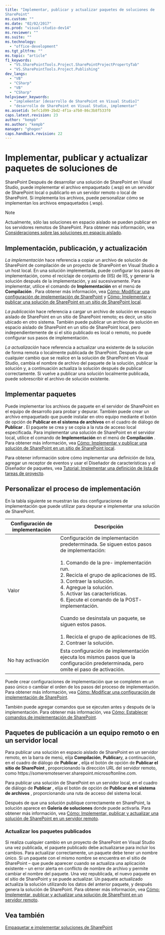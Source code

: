```yaml
---
title: "Implementar, publicar y actualizar paquetes de soluciones de
SharePoint"
ms.custom: ""
ms.date: "02/02/2017"
ms.prod: "visual-studio-dev14"
ms.reviewer: ""
ms.suite: ""
ms.technology: 
  - "office-development"
ms.tgt_pltfrm: ""
ms.topic: "article"
f1_keywords: 
  - "VS.SharePointTools.Project.SharePointProjectPropertyTab"
  - "VS.SharePointTools.Project.Publishing"
dev_langs: 
  - "VB"
  - "CSharp"
  - "VB"
  - "CSharp"
helpviewer_keywords: 
  - "implementar [desarrollo de SharePoint en Visual Studio]"
  - "desarrollo de SharePoint en Visual Studio, implementar"
ms.assetid: 5efc1d99-2bd2-4f1a-a7b0-86c3b8f533f0
caps.latest.revision: 23
author: "kempb"
ms.author: "kempb"
manager: "ghogen"
caps.handback.revision: 22
---
```

# Implementar, publicar y actualizar paquetes de soluciones de
SharePoint
  Después de desarrollar una solución de SharePoint en Visual Studio, puede implementar el archivo empaquetado \(.wsp\) en un servidor de SharePoint local o publicarlo en un servidor remoto o local de SharePoint.  Si implementa los archivos, puede personalizar cómo se implementan los archivos empaquetados \(.wsp\).  
  
> [!NOTE]  
>  Actualmente, sólo las soluciones en espacio aislado se pueden publicar en los servidores remotos de SharePoint.  Para obtener más información, vea [Consideraciones sobre las soluciones en espacio aislado](../sharepoint/sandboxed-solution-considerations.md).  
  
## Implementación, publicación, y actualización  
 *La implementación* hace referencia a copiar un archivo de solución de SharePoint de compilación de un proyecto de SharePoint en Visual Studio a un host local.  En una solución implementada, puede configurar los pasos de implementación, como el reciclaje de conjunto de \(IIS\) de IIS, y generar la solución después de la implementación, y así sucesivamente.  Para implementar, utilice el comando de **Implementación** en el menú de **Compilación** .  Para obtener más información, vea [Cómo: Modificar una configuración de implementación de SharePoint](../sharepoint/how-to-edit-a-sharepoint-deployment-configuration.md) y [Cómo: Implementar y publicar una solución de SharePoint en un sitio de SharePoint local](../sharepoint/how-to-deploy-and-publish-a-sharepoint-solution-to-a-local-sharepoint-site.md).  
  
 *La publicación* hace referencia a cargar un archivo de solución en espacio aislado de SharePoint en un sitio de SharePoint remoto; es decir, un sitio ubicado en otro sistema.  También puede publicar un archivo de solución en espacio aislado de SharePoint en un sitio de SharePoint local, pero independientemente de si el sitio publicado es local o remoto, no puede configurar sus pasos de implementación.  
  
 *La actualización* hace referencia a actualizar una existente de la solución de forma remota o localmente publicada de SharePoint.  Después de que cualquier cambio que se realice en la solución de SharePoint en Visual Studio, cambia el nombre de archivo del paquete de la solución, publicar la solución y, a continuación actualiza la solución después de publicar correctamente.  Si vuelve a publicar una solución localmente publicada, puede sobrescribir el archivo de solución existente.  
  
## Implementar paquetes  
 Puede implementar los archivos de paquete en el servidor de SharePoint en el equipo de desarrollo para probar y depurar.  También puede crear un archivo empaquetado que puede instalar en otro equipo mediante el botón de opción de **Publicar en el sistema de archivos** en el cuadro de diálogo de **Publicar** .  El paquete se crea y se copia a la ruta de acceso local especificada.  Para implementar una solución de SharePoint en el servidor local, utilice el comando de **Implementación** en el menú de **Compilación** .  Para obtener más información, vea [Cómo: Implementar y publicar una solución de SharePoint en un sitio de SharePoint local](../sharepoint/how-to-deploy-and-publish-a-sharepoint-solution-to-a-local-sharepoint-site.md).  
  
 Para obtener información sobre cómo implementar una definición de lista, agregar un receptor de eventos y usar el Diseñador de características y el Diseñador de paquetes, vea [Tutorial: Implementar una definición de lista de tareas de proyecto](../sharepoint/walkthrough-deploying-a-project-task-list-definition.md).  
  
## Personalizar el proceso de implementación  
 En la tabla siguiente se muestran las dos configuraciones de implementación que puede utilizar para depurar e implementar una solución de SharePoint.  
  
|Configuración de implementación|Descripción|  
|-------------------------------------|-----------------|  
|Valor|Configuración de implementación predeterminada.  Se siguen estos pasos de implementación:<br /><br /> 1.  Comando de la pre\- implementación run.<br />2.  Recicla el grupo de aplicaciones de IIS.<br />3.  Contraer la solución.<br />4.  Agregue la solución.<br />5.  Activar las características.<br />6.  Ejecute el comando de la POST\- implementación.<br /><br /> Cuando se desinstala un paquete, se siguen estos pasos.<br /><br /> 1.  Recicla el grupo de aplicaciones de IIS.<br />2.  Contraer la solución.|  
|No hay activación|Esta configuración de implementación ejecuta los mismos pasos que la configuración predeterminada, pero omite el paso de activación.|  
  
 Puede crear configuraciones de implementación que se completen en un paso único o cambiar el orden de los pasos del proceso de implementación.  Para obtener más información, vea [Cómo: Modificar una configuración de implementación de SharePoint](../sharepoint/how-to-edit-a-sharepoint-deployment-configuration.md).  
  
 También puede agregar comandos que se ejecuten antes y después de la implementación.  Para obtener más información, vea [Cómo: Establecer comandos de implementación de SharePoint](../sharepoint/how-to-set-sharepoint-deployment-commands.md).  
  
## Paquetes de publicación a un equipo remoto o en un servidor local  
 Para publicar una solución en espacio aislado de SharePoint en un servidor remoto, en la barra de menú, elija **Compilación**, **Publicar**y, a continuación, en el cuadro de diálogo de **Publicar** , elija el botón de opción de **Publicar el sitio de SharePoint** , proporcionando la dirección URL del servidor remoto, como https:\/\/someremoteserver.sharepoint.microsoftonline.com.  
  
 Para publicar una solución de SharePoint en un servidor local, en el cuadro de diálogo de **Publicar** , elija el botón de opción de **Publicar en el sistema de archivos** , proporcionando una ruta de acceso del sistema local.  
  
 Después de que una solución publique correctamente en SharePoint, la solución aparece en **Galería de soluciones** donde puede activarla.  Para obtener más información, vea [Cómo: Implementar, publicar y actualizar una solución de SharePoint en un servidor remoto](../sharepoint/how-to-deploy-publish-and-upgrade-sharepoint-solutions-on-a-remote-server.md).  
  
### Actualizar los paquetes publicados  
 Si realiza cualquier cambio en un proyecto de SharePoint en Visual Studio una vez publicada, el paquete publicado debe actualizarse para incluir los cambios.  Para actualizar correctamente, un paquete debe tener un nombre único.  Si un paquete con el mismo nombre se encuentra en el sitio de SharePoint – que puede aparecer cuando se actualiza una aplicación existente – un error alerta en conflicto de nombre de archivo y permite cambiar el nombre del paquete.  Una vez republicada, el nuevo paquete en el sitio de SharePoint y se puede actualizar.  Un paquete actualizado actualiza la solución utilizando los datos del anterior paquete, y después genera la solución de SharePoint.  Para obtener más información, vea [Cómo: Implementar, publicar y actualizar una solución de SharePoint en un servidor remoto](../sharepoint/how-to-deploy-publish-and-upgrade-sharepoint-solutions-on-a-remote-server.md).  
  
## Vea también  
 [Empaquetar e implementar soluciones de SharePoint](../sharepoint/packaging-and-deploying-sharepoint-solutions.md)  
  
  
